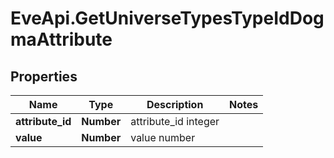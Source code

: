 # EveApi.GetUniverseTypesTypeIdDogmaAttribute

## Properties
Name | Type | Description | Notes
------------ | ------------- | ------------- | -------------
**attribute_id** | **Number** | attribute_id integer | 
**value** | **Number** | value number | 


